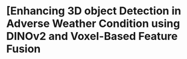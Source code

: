 # [Enhancing 3D object Detection in Adverse Weather Condition using DINOv2 and Voxel-Based Feature Fusion


